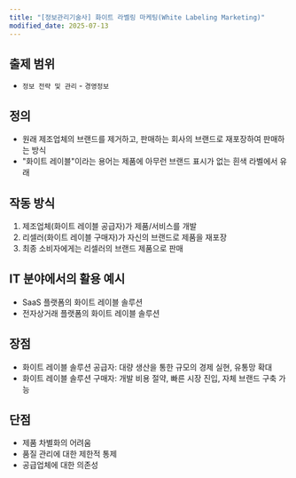 ```yaml
---
title: "[정보관리기술사] 화이트 라벨링 마케팅(White Labeling Marketing)"
modified_date: 2025-07-13
---
```


## 출제 범위
- `정보 전략 및 관리` - `경영정보`

## 정의
- 원래 제조업체의 브랜드를 제거하고, 판매하는 회사의 브랜드로 재포장하여 판매하는 방식
- "화이트 레이블"이라는 용어는 제품에 아무런 브랜드 표시가 없는 흰색 라벨에서 유래

## 작동 방식
1. 제조업체(화이트 레이블 공급자)가 제품/서비스를 개발
2. 리셀러(화이트 레이블 구매자)가 자신의 브랜드로 제품을 재포장
3. 최종 소비자에게는 리셀러의 브랜드 제품으로 판매

## IT 분야에서의 활용 예시
- SaaS 플랫폼의 화이트 레이블 솔루션
- 전자상거래 플랫폼의 화이트 레이블 솔루션

## 장점
- 화이트 레이블 솔루션 공급자: 대량 생산을 통한 규모의 경제 실현, 유통망 확대
- 화이트 레이블 솔루션 구매자: 개발 비용 절약, 빠른 시장 진입, 자체 브랜드 구축 가능

## 단점
- 제품 차별화의 어려움
- 품질 관리에 대한 제한적 통제
- 공급업체에 대한 의존성
